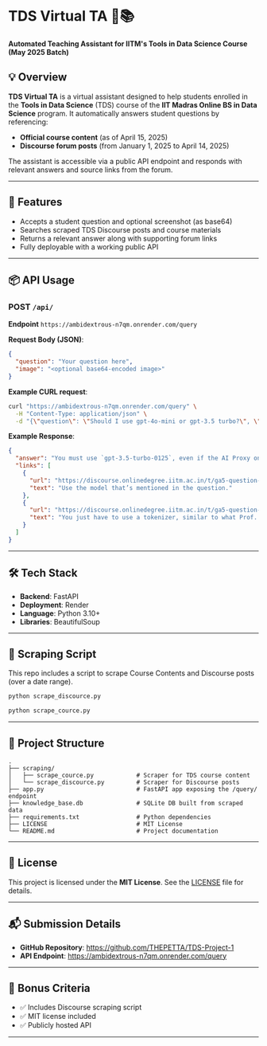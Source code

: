 # TDS Virtual TA 🤖📚

**Automated Teaching Assistant for IITM's Tools in Data Science Course (May 2025 Batch)**

## 💡 Overview

**TDS Virtual TA** is a virtual assistant designed to help students enrolled in the **Tools in Data Science** (TDS) course of the **IIT Madras Online BS in Data Science** program.
It automatically answers student questions by referencing:

* **Official course content** (as of April 15, 2025)
* **Discourse forum posts** (from January 1, 2025 to April 14, 2025)

The assistant is accessible via a public API endpoint and responds with relevant answers and source links from the forum.

---

## 🚀 Features

* Accepts a student question and optional screenshot (as base64)
* Searches scraped TDS Discourse posts and course materials
* Returns a relevant answer along with supporting forum links
* Fully deployable with a working public API
---

## 📦 API Usage

### **POST** `/api/`

**Endpoint**
`https://ambidextrous-n7qm.onrender.com/query`

**Request Body (JSON)**:

```json
{
  "question": "Your question here",
  "image": "<optional base64-encoded image>"
}
```

**Example CURL request**:

```bash
curl "https://ambidextrous-n7qm.onrender.com/query" \
  -H "Content-Type: application/json" \
  -d "{\"question\": \"Should I use gpt-4o-mini or gpt-3.5 turbo?\", \"image\": \"$(base64 -w0 project-tds-virtual-ta-q1.webp)\"}"
```

**Example Response**:

```json
{
  "answer": "You must use `gpt-3.5-turbo-0125`, even if the AI Proxy only supports `gpt-4o-mini`. Use the OpenAI API directly for this question.",
  "links": [
    {
      "url": "https://discourse.onlinedegree.iitm.ac.in/t/ga5-question-8-clarification/155939/4",
      "text": "Use the model that’s mentioned in the question."
    },
    {
      "url": "https://discourse.onlinedegree.iitm.ac.in/t/ga5-question-8-clarification/155939/3",
      "text": "You just have to use a tokenizer, similar to what Prof. Anand used, to get the number of tokens and multiply that by the given rate."
    }
  ]
}
```
---

## 🛠️ Tech Stack

* **Backend**: FastAPI
* **Deployment**: Render
* **Language**: Python 3.10+
* **Libraries**: BeautifulSoup
---

## 📑 Scraping Script

This repo includes a script to scrape Course Contents and Discourse posts (over a date range).

```bash
python scrape_discource.py
```

```bash
python scrape_cource.py
```

---

## 📁 Project Structure

```
.
├── scraping/
│   ├── scrape_cource.py            # Scraper for TDS course content
│   └── scrape_discource.py         # Scraper for Discourse posts
├── app.py                          # FastAPI app exposing the /query/ endpoint
├── knowledge_base.db               # SQLite DB built from scraped data
├── requirements.txt                # Python dependencies
├── LICENSE                         # MIT License
└── README.md                       # Project documentation
```

---

## 📜 License

This project is licensed under the **MIT License**.
See the [LICENSE](./LICENSE) file for details.

---

## 📬 Submission Details

* **GitHub Repository**: https://github.com/THEPETTA/TDS-Project-1
* **API Endpoint**: https://ambidextrous-n7qm.onrender.com/query

---

## 🌟 Bonus Criteria

*  ✅ Includes Discourse scraping script
*  ✅ MIT license included
*  ✅ Publicly hosted API

---

